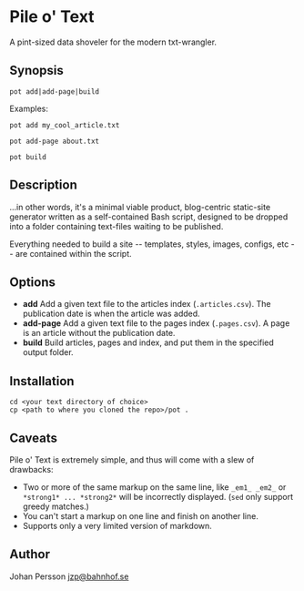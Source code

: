 # Pile o' Text

A pint-sized data shoveler for the modern txt-wrangler.

## Synopsis

    pot add|add-page|build

Examples:

    pot add my_cool_article.txt

    pot add-page about.txt

    pot build

## Description

...in other words, it's a minimal viable product, blog-centric static-site generator written as a self-contained Bash script, designed to be dropped into a folder containing text-files waiting to be published.

Everything needed to build a site -- templates, styles, images, configs, etc -- are contained within the script.

## Options

* **add**
Add a given text file to the articles index (`.articles.csv`). The publication date is when the article was added.
* **add-page**
Add a given text file to the pages index (`.pages.csv`). A page is an article without the publication date.
* **build**
Build articles, pages and index, and put them in the specified output folder.

## Installation

    cd <your text directory of choice>
    cp <path to where you cloned the repo>/pot .

## Caveats

Pile o' Text is extremely simple, and thus will come with a slew of drawbacks:

* Two or more of the same markup on the same line, like `_em1_ _em2_` or `*strong1* ... *strong2*` will be incorrectly displayed. (`sed` only support greedy matches.)
* You can't start a markup on one line and finish on another line.
* Supports only a very limited version of markdown.


## Author

Johan Persson <jzp@bahnhof.se>
